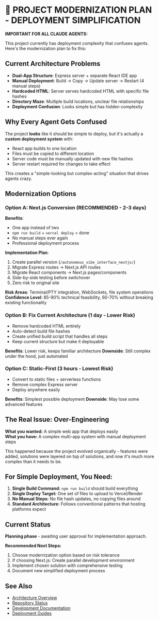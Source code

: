 # 🚀 PROJECT MODERNIZATION PLAN - DEPLOYMENT SIMPLIFICATION

**IMPORTANT FOR ALL CLAUDE AGENTS:**

This project currently has deployment complexity that confuses agents. Here's the modernization plan to fix this:

## Current Architecture Problems
- **Dual-App Structure**: Express server + separate React IDE app
- **Manual Deployment**: Build → Copy → Update server → Restart (4 manual steps)
- **Hardcoded HTML**: Server serves hardcoded HTML with specific file hashes
- **Directory Maze**: Multiple build locations, unclear file relationships
- **Deployment Confusion**: Looks simple but has hidden complexity

## Why Every Agent Gets Confused
The project **looks** like it should be simple to deploy, but it's actually a **custom deployment system** with:
- React app builds to one location
- Files must be copied to different location  
- Server code must be manually updated with new file hashes
- Server restart required for changes to take effect

This creates a "simple-looking but complex-acting" situation that drives agents crazy.

## Modernization Options

### Option A: Next.js Conversion (RECOMMENDED - 2-3 days)
**Benefits**: 
- One app instead of two
- `npm run build` + `vercel deploy` = done
- No manual steps ever again
- Professional deployment process

**Implementation Plan**:
1. Create parallel version (`/autonomous_vibe_interface_nextjs/`)
2. Migrate Express routes → Next.js API routes
3. Migrate React components → Next.js pages/components  
4. Side-by-side testing before switchover
5. Zero risk to original site

**Risk Areas**: Terminal/PTY integration, WebSockets, file system operations
**Confidence Level**: 85-90% technical feasibility, 60-70% without breaking existing functionality

### Option B: Fix Current Architecture (1 day - Lower Risk)
- Remove hardcoded HTML entirely
- Auto-detect build file hashes
- Create unified build script that handles all steps
- Keep current structure but make it deployable

**Benefits**: Lower risk, keeps familiar architecture
**Downside**: Still complex under the hood, just automated

### Option C: Static-First (3 hours - Lowest Risk)
- Convert to static files + serverless functions
- Remove complex Express server
- Deploy anywhere easily

**Benefits**: Simplest possible deployment
**Downside**: May lose some advanced features

## The Real Issue: Over-Engineering

**What you wanted:** A simple web app that deploys easily  
**What you have:** A complex multi-app system with manual deployment steps

This happened because the project evolved organically - features were added, solutions were layered on top of solutions, and now it's much more complex than it needs to be.

## For Simple Deployment, You Need:
1. **Single Build Command:** `npm run build` should build everything
2. **Single Deploy Target:** One set of files to upload to Vercel/Render
3. **No Manual Steps:** No file hash updates, no copying files around
4. **Standard Architecture:** Follows conventional patterns that hosting platforms expect

## Current Status
**Planning phase** - awaiting user approval for implementation approach.

**Recommended Next Steps:**
1. Choose modernization option based on risk tolerance
2. If choosing Next.js: Create parallel development environment
3. Implement chosen solution with comprehensive testing
4. Document new simplified deployment process

## See Also
- [Architecture Overview](./ARCHITECTURE.md)
- [Repository Status](./REPOSITORY_STATUS.md)
- [Development Documentation](../development/)
- [Deployment Guides](../guides/)